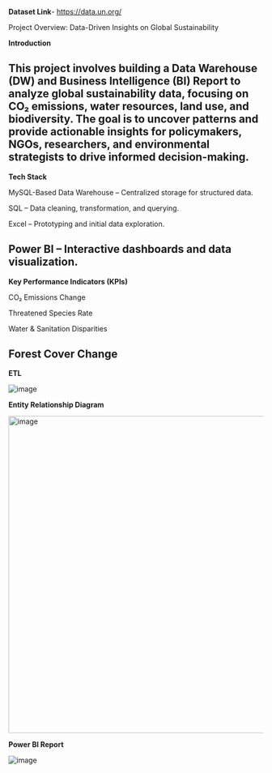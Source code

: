 **Dataset Link**- https://data.un.org/

Project Overview: Data-Driven Insights on Global Sustainability

**Introduction**

This project involves building a Data Warehouse (DW) and Business Intelligence (BI) Report to analyze global sustainability data, focusing on CO₂ emissions, water resources, land use, and biodiversity. The goal is to uncover patterns and provide actionable insights for policymakers, NGOs, researchers, and environmental strategists to drive informed decision-making.
----------------------------------------------------------------------------------------------------
**Tech Stack**

MySQL-Based Data Warehouse – Centralized storage for structured data.

SQL – Data cleaning, transformation, and querying.

Excel – Prototyping and initial data exploration.

Power BI – Interactive dashboards and data visualization.
-----------------------------------------------------------------------------------------------------------------
**Key Performance Indicators (KPIs)**

CO₂ Emissions Change

Threatened Species Rate

Water & Sanitation Disparities

Forest Cover Change
----------------------------------------------------------------------------------------------------------------------------
**ETL**

![image](https://github.com/user-attachments/assets/ec07a3f3-8e1c-4dd5-b2a2-56924e61ad13)

**Entity Relationship Diagram**

<img width="626" alt="image" src="https://github.com/user-attachments/assets/0e33d437-d9b3-481c-ba4e-d9d0d256b983" />


**Power BI Report**

![image](https://github.com/user-attachments/assets/f52bec26-63a1-408c-aabe-d75bdf4d36f7)
